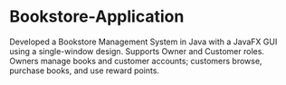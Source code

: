 # Bookstore-Application
Developed a Bookstore Management System in Java with a JavaFX GUI using a single-window design. Supports Owner and Customer roles. Owners manage books and customer accounts; customers browse, purchase books, and use reward points.
